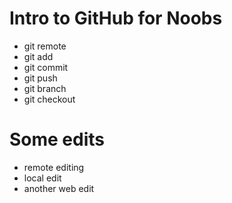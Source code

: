 # Intro to GitHub for Noobs
* git remote
* git add
* git commit
* git push
* git branch
* git checkout
# Some edits
* remote editing
* local edit
* another web edit
